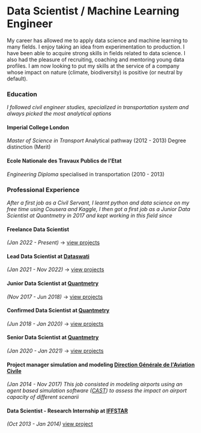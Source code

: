 # Data Scientist / Machine Learning Engineer
My career has allowed me to apply data science and machine learning to many fields. I enjoy taking an idea from experimentation to production. I have been able to acquire strong skills in fields related to data science.
I also had the pleasure of recruiting, coaching and mentoring young data profiles.
I am now looking to put my skills at the service of a company whose impact on nature (climate, biodiversity) is positive (or neutral by default).
### Education 
*I followed civil engineer studies, specialized in transportation system and always picked the most analytical options*
#### Imperial College London 
*Master of Science in Transport* Analytical pathway (2012 - 2013) 
Degree distinction (Merit) 


#### Ecole Nationale des Travaux Publics de l'Etat 
*Engineering Diploma* specialised in transportation  (2010 - 2013)


###  Professional Experience
*After a first job as a Civil Servant, I learnt python and  data science on my free time using Cousera and Kaggle, I then got a first job as a Junior Data Scientist at Quantmetry in 2017 and kept working in this field since*
 

#### Freelance Data Scientist 
*(Jan 2022 - Present)*  -> [view projects](Quantmetry/Junior/list_of_projects.md)

#### Lead Data Scientist at [Dataswati](https://www.dataswati.com/)
*(Jan 2021 - Nov 2022)*  -> [view projects](Quantmetry/Junior/list_of_projects.md)


#### Junior Data Scientist at [Quantmetry](https://www.quantmetry.com/) 
*(Nov 2017 - Jun 2018)* -> [view projects](Quantmetry/Junior/list_of_projects.md)

#### Confirmed Data Scientist at [Quantmetry](https://www.quantmetry.com/) 
*(Jun 2018 - Jan 2020)*  -> [view projects](Quantmetry/Junior/list_of_projects.md)

#### Senior Data Scientist at [Quantmetry](https://www.quantmetry.com/) 
*(Jan 2020 - Jan 2021)*   -> [view projects](Quantmetry/Junior/list_of_projects.md)

#### Project manager simulation and modeling  [Direction Générale de l'Aviation Civile ](https://en.wikipedia.org/wiki/Directorate_General_for_Civil_Aviation_(France))
*(Jan 2014 - Nov 2017)*
*This job consisted in modeling airports using an agent based simulation software ([CAST](https://arc.de/cast-simulation-software/cast-aircraft-simulation/)) to assess the impact on airport capacity of different scenarii*

#### Data Scientist - Research Internship at [IFFSTAR](https://iffstar.fr/) 
*(Oct 2013 - Jan 2014)*
[view project](Quantmetry/Junior/list_of_projects.md)




